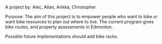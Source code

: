 A project by:
Alec, Allan, Arikka, Christopher

Purpose:
The aim of this project is to empower people who want to bike or want bike resources to plan out where to live. 
The current program gives bike routes, and property assessments in Edmonton. 

Possible future implementations should add bike racks.
